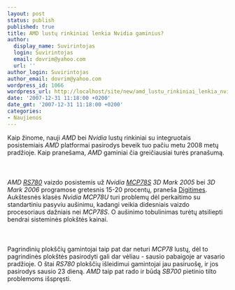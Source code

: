 ```yaml
---
layout: post
status: publish
published: true
title: AMD lustų rinkiniai lenkia Nvidia gaminius?
author:
  display_name: Suvirintojas
  login: Suvirintojas
  email: dovrim@yahoo.com
  url: ''
author_login: Suvirintojas
author_email: dovrim@yahoo.com
wordpress_id: 1066
wordpress_url: http://localhost/site/new/amd_lustu_rinkiniai_lenkia_nvidia_gaminius_/
date: '2007-12-31 11:18:00 +0200'
date_gmt: '2007-12-31 11:18:00 +0200'
categories:
- Naujienos
---
```

<p>Kaip žinome, nauji <i>AMD</i> bei <i>Nvidia</i> lustų rinkiniai su integruotais posistemiais <i>AMD</i> platformai pasirodys beveik tuo pačiu metu 2008 metų pradžioje. Kaip pranešama, <i>AMD</i> gaminiai čia greičiausiai turės pranašumą.<br />
<br><br />
<br><i>AMD <a class="ns" href="http://www.technews.lt/index.php?id=Kas&Id=699">RS780</a></i> vaizdo posistemis už <i>Nvidia <a class="ns" href="http://www.technews.lt/index.php?id=Kas&Id=792">MCP78S</a> 3D Mark 2005</i> bei <i>3D Mark 2006</i> programose gretesnis 15-20 procentų, praneša <a class="ns" href="http://www.digitimes.com/mobos/a20071231PD208.html">Digitimes</a>. Aukštesnės klasės <i>Nvidia MCP78U</i> turi problemų dėl perkaitimo su standartiniu pasyviu aušinimu, kadangi veikia didesniais vaizdo procesoriaus dažniais nei <i>MCP78S</i>. O aušinimo tobulinimas turėtų atsiliepti bendrai sisteminės plokštės kainai.<br />
<br><br />
<br>Pagrindinių plokščių gamintojai taip pat dar neturi <i>MCP78</i> lustų, dėl to pagrindinės plokštės pasirodyti gali dar vėliau - sausio pabaigoje ar vasario pradžioje. O štai <i>RS780</i> plokščių išleidimui gamintojai jau pasiruošę, ir jos pasirodys sausio 23 dieną. <i>AMD</i> taip pat rado ir būdą <i>SB700</i> pietinio tilto problemoms išspręsti.</p>
